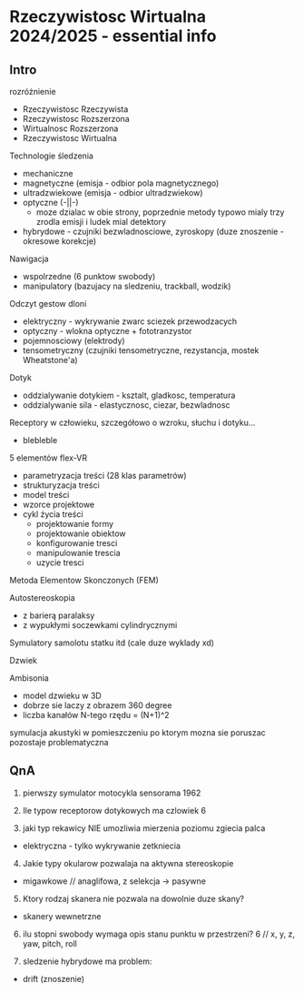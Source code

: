 # Rzeczywistosc Wirtualna 2024/2025 - essential info

## Intro

rozróżnienie
- Rzeczywistosc Rzeczywista
- Rzeczywistosc Rozszerzona
- Wirtualnosc Rozszerzona
- Rzeczywistosc Wirtualna

Technologie śledzenia
- mechaniczne
- magnetyczne (emisja - odbior pola magnetycznego)
- ultradzwiekowe (emisja - odbior ultradzwiekow)
- optyczne (-||-)
  - moze dzialac w obie strony, poprzednie metody typowo mialy trzy zrodla emisji i ludek mial detektory
- hybrydowe - czujniki bezwladnosciowe, zyroskopy (duze znoszenie - okresowe korekcje)

Nawigacja
- wspolrzedne (6 punktow swobody)
- manipulatory (bazujacy na sledzeniu, trackball, wodzik)

Odczyt gestow dloni
- elektryczny - wykrywanie zwarc sciezek przewodzacych
- optyczny - wlokna optyczne + fototranzystor
- pojemnosciowy (elektrody)
- tensometryczny (czujniki tensometryczne, rezystancja, mostek Wheatstone'a)

Dotyk
- oddzialywanie dotykiem - ksztalt, gladkosc, temperatura
- oddzialywanie sila - elastycznosc, ciezar, bezwladnosc

Receptory w człowieku, szczegółowo o wzroku, słuchu i dotyku...
- blebleble

5 elementów flex-VR
- parametryzacja treści (28 klas parametrów)
- strukturyzacja treści
- model treści
- wzorce projektowe
- cykl życia treści
  - projektowanie formy
  - projektowanie obiektow
  - konfigurowanie tresci
  - manipulowanie trescia
  - uzycie tresci

Metoda Elementow Skonczonych (FEM)

Autostereoskopia
- z barierą paralaksy
- z wypukłymi soczewkami cylindrycznymi

Symulatory samolotu statku itd (cale duze wyklady xd)

Dzwiek

Ambisonia
- model dzwieku w 3D
- dobrze sie laczy z obrazem 360 degree
- liczba kanałów N-tego rzędu = (N+1)^2

symulacja akustyki w pomieszczeniu po ktorym mozna sie poruszac pozostaje problematyczna

## QnA

1. pierwszy symulator motocykla
sensorama 1962

2. Ile typow receptorow dotykowych ma czlowiek
6

3. jaki typ rekawicy NIE umozliwia mierzenia poziomu zgiecia palca
- elektryczna - tylko wykrywanie zetkniecia

4. Jakie typy okularow pozwalaja na aktywna stereoskopie
- migawkowe
// anaglifowa, z selekcja -> pasywne

5. Ktory rodzaj skanera nie pozwala na dowolnie duze skany?
- skanery wewnetrzne

6. ilu stopni swobody wymaga opis stanu punktu w przestrzeni?
6
// x, y, z, yaw, pitch, roll

7. sledzenie hybrydowe ma problem:
- drift (znoszenie)

